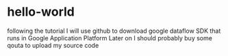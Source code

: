 # hello-world
following the tutorial
I will use github to download google dataflow SDK that runs in Google Application Platform
Later on I should probably buy some qouta to upload my source code
